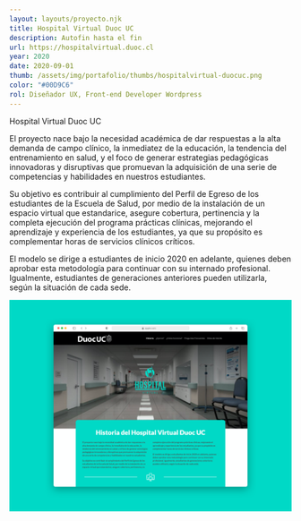 ```yaml
---
layout: layouts/proyecto.njk
title: Hospital Virtual Duoc UC
description: Autofin hasta el fin
url: https://hospitalvirtual.duoc.cl
year: 2020
date: 2020-09-01
thumb: /assets/img/portafolio/thumbs/hospitalvirtual-duocuc.png
color: "#00D9C6"
rol: Diseñador UX, Front-end Developer Wordpress
---
```


Hospital Virtual Duoc UC

El proyecto nace bajo la necesidad académica de dar respuestas a la alta demanda de campo clínico, la inmediatez de la educación, la tendencia del entrenamiento en salud, y el foco de generar estrategias pedagógicas innovadoras y disruptivas que promuevan la adquisición de una serie de competencias y habilidades en nuestros estudiantes.

Su objetivo es contribuir al cumplimiento del Perfil de Egreso de los estudiantes de la Escuela de Salud, por medio de la instalación de un espacio virtual que estandarice, asegure cobertura, pertinencia y la completa ejecución del programa prácticas clínicas, mejorando el aprendizaje y experiencia de los estudiantes, ya que su propósito es complementar horas de servicios clínicos críticos.

El modelo se dirige a estudiantes de inicio 2020 en adelante, quienes deben aprobar esta metodología para continuar con su internado profesional. Igualmente, estudiantes de generaciones anteriores pueden utilizarla, según la situación de cada sede.

<img src="/assets/img/portafolio/hospitalvirtual-duocuc.png">